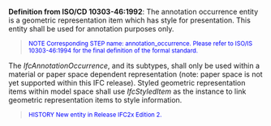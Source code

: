 ﻿**Definition from ISO/CD 10303-46:1992**: The annotation occurrence entity is a geometric representation item which has style for presentation. This entity shall be used for annotation purposes only.

> <font color="#0000ff"><small> NOTE
Corresponding STEP name:
annotation_occurrence. Please refer to ISO/IS 10303-46:1994 for the
final definition of the formal standard.</small></font>

The _IfcAnnotationOccurrence_, and its subtypes, shall only be used within a material or paper space dependent representation (note: paper space is not yet supported within this IFC release). Styled geometric representation items within model space shall use _IfcStyledItem_ as the instance to link geometric representation items to style information.

> <small><font color="#0000ff">HISTORY
New entity in
Release IFC2x Edition 2.</font></small>
